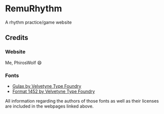 # RemuRhythm

A rhythm practice/game website

## Credits

### Website

Me, PhirosWolf :smile:

### Fonts

- [Gulax by Velvetyne Type Foundry](https://velvetyne.fr/fonts/gulax/)
- [Format 1452 by Velvetyne Type Foundry](https://velvetyne.fr/fonts/format-1452/)

All information regarding the authors of those fonts as well as their licenses are included in the webpages linked above.